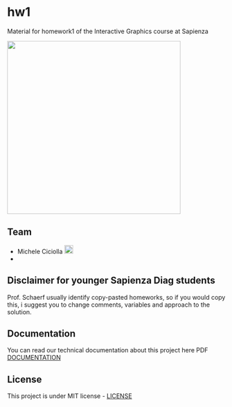 # hw1
Material for homework1 of the Interactive Graphics course at Sapienza

<a href="https://www.dis.uniroma1.it/"><img src="http://www.dis.uniroma1.it/sites/default/files/marchio%20logo%20eng%20jpg.jpg" width="400"></a>

## Team
* Michele Ciciolla <a href="https://github.com/micheleciciolla"><img src="https://upload.wikimedia.org/wikipedia/commons/thumb/9/91/Octicons-mark-github.svg/1024px-Octicons-mark-github.svg.png" width="20"></a>
* 
## Disclaimer for younger Sapienza Diag students
Prof. Schaerf usually identify copy-pasted homeworks, so if you would copy this, i suggest you to change comments, variables and approach to the solution.

## Documentation
You can read our technical documentation about this project here PDF [DOCUMENTATION](Homework1.pdf)

## License
This project is under MIT license - [LICENSE](./LICENSE)
